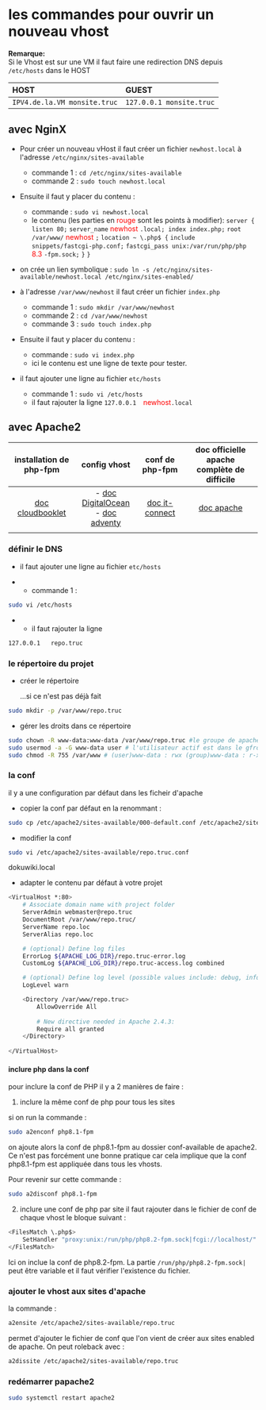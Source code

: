 # les commandes pour ouvrir un nouveau vhost 
**Remarque:**  
  Si le Vhost est sur une VM il faut faire une redirection DNS depuis `/etc/hosts` dans le HOST

| HOST                             | GUEST                        |
| :------------------------------- | :--------------------------- |
| ```IPV4.de.la.VM monsite.truc``` | ```127.0.0.1 monsite.truc``` |
## avec NginX
- Pour créer un nouveau vHost il faut créer un fichier `newhost.local` à l'adresse `/etc/nginx/sites-available`
	- commande 1 :
`cd /etc/nginx/sites-available`
	 - commande 2 :
`sudo touch newhost.local`

- Ensuite il faut y placer du contenu :
	 - commande : 
`sudo vi newhost.local`
	- le contenu (les parties en  <span style="color:red">rouge </span> sont les points à modifier): 
	`server {`
		`listen 80;`
		`server_name` <span style="color:red">newhost </span>`.local;
		index index.php;`
		`root /var/www/` <span style="color:red">newhost </span>`;`
		`location ~ \.php$ {`
			`include snippets/fastcgi-php.conf;`
			`fastcgi_pass unix:/var/run/php/php` <span style="color:red">8.3 </span>`-fpm.sock;`
		`}`
	`}`
- on crée un lien symbolique : `sudo ln -s /etc/nginx/sites-available/newhost.local /etc/nginx/sites-enabled/`
- à l'adresse `/var/www/newhost` il faut créer un fichier `index.php`
	- commande 1 :
	`sudo mkdir /var/www/newhost`
	- commande 2 :
	`cd /var/www/newhost`
	- commande 3 :
	`sudo touch index.php`
- Ensuite il faut y placer du contenu :
 	- commande : 
`sudo vi index.php`
	- ici le contenu est une ligne de texte pour tester.

- il faut ajouter une ligne au fichier `etc/hosts` 
	- commande 1 :
	`sudo vi /etc/hosts`
	- il faut rajouter la ligne `127.0.0.1	`<span style="color:red">newhost</span>`.local`
## avec Apache2
|                                            installation de php-fpm                                             |                                                                                                                     config vhost                                                                                                                     |                                                    conf de php-fpm                                                     |               doc officielle apache complète de difficile               |
| :------------------------------------------------------------------------------------------------------------: | :--------------------------------------------------------------------------------------------------------------------------------------------------------------------------------------------------------------------------------------------------: | :--------------------------------------------------------------------------------------------------------------------: | :---------------------------------------------------------------------: |
| [doc cloudbooklet](https://www.cloudbooklet.com/developer/how-to-install-php-fpm-with-apache-on-ubuntu-20-04/) | - [doc DigitalOcean](https://www.digitalocean.com/community/tutorials/how-to-set-up-apache-virtual-hosts-on-ubuntu-18-04-quickstart-fr) <br> - [doc adventy](https://adventy.org/fr/tutoriel/comment-creer-et-configurer-un-hote-virtuel-sur-apache) | [doc it-connect](https://www.it-connect.fr/comment-configurer-apache2-avec-php-fpm-8-2-pour-executer-les-scripts-php/) | [doc apache](https://httpd.apache.org/docs/2.4/mod/mod_proxy_fcgi.html) |
|                                                                                                                |                                                                                                                                                                                                                                                      |                                                                                                                        |                                                                         |


### définir le DNS
- il faut ajouter une ligne au fichier `etc/hosts` 
*	- commande 1 :
```bash
sudo vi /etc/hosts
```
*
	* il faut rajouter la ligne

```bash
127.0.0.1	repo.truc
```
### le répertoire du projet

- créer le répertoire

	...si ce n'est pas déjà fait
```bash
sudo mkdir -p /var/www/repo.truc
```
- gérer les droits dans ce répertoire
```bash
sudo chown -R www-data:www-data /var/www/repo.truc #le groupe de apache possède le répertoire
sudo usermod -a -G www-data user # l'utilisateur actif est dans le gfroupe www-data 
sudo chmod -R 755 /var/www # (user)www-data : rwx (group)www-data : r-x (other) : r-x
```
### la conf
il y a une configuration par défaut dans les ficheir d'apache
- copier la conf par défaut en la renommant :
```bash
sudo cp /etc/apache2/sites-available/000-default.conf /etc/apache2/sites-available/repo.truc.conf
```
- modifier la conf
```bash
sudo vi /etc/apache2/sites-available/repo.truc.conf
```
dokuwiki.local
- adapter le contenu par défaut à votre projet
```bash
<VirtualHost *:80>
	# Associate domain name with project folder
	ServerAdmin webmaster@repo.truc
	DocumentRoot /var/www/repo.truc/
	ServerName repo.loc
	ServerAlias repo.loc

	# (optional) Define log files
	ErrorLog ${APACHE_LOG_DIR}/repo.truc-error.log
	CustomLog ${APACHE_LOG_DIR}/repo.truc-access.log combined

	# (optional) Define log level (possible values include: debug, info, notice, warn, error, crit, alert, emerg)
	LogLevel warn

	<Directory /var/www/repo.truc>
		AllowOverride All
	
		# New directive needed in Apache 2.4.3: 
		Require all granted
	</Directory>
	 
</VirtualHost>
```
#### inclure php dans la conf

pour inclure la conf de PHP il y a 2 manières de faire :
1) inclure la même conf de php pour tous les sites

si on run la commande : 
```bash
sudo a2enconf php8.1-fpm
```
on ajoute alors la conf de php8.1-fpm au dossier conf-available de apache2.
Ce n'est pas forcément une bonne pratique car cela implique que la conf php8.1-fpm est appliquée dans tous les vhosts.

Pour revenir sur cette commande :
```bash
sudo a2disconf php8.1-fpm
```

2) inclure une conf de php par site 
il faut rajouter dans le fichier de conf de chaque vhost le bloque suivant :
```bash
<FilesMatch \.php$>
    SetHandler "proxy:unix:/run/php/php8.2-fpm.sock|fcgi://localhost/"
</FilesMatch>
```
Ici on inclue la conf de php8.2-fpm. La partie `/run/php/php8.2-fpm.sock|` peut être variable et il faut vérifier l'existence du fichier.
### ajouter le vhost aux sites d'apache
la commande :
```bash
a2ensite /etc/apache2/sites-available/repo.truc
```
permet d'ajouter le fichier de conf que l'on vient de créer aux sites enabled de apache.
On peut roleback avec :
```bash
a2dissite /etc/apache2/sites-available/repo.truc
```
### redémarrer papache2
```bash
sudo systemctl restart apache2
```